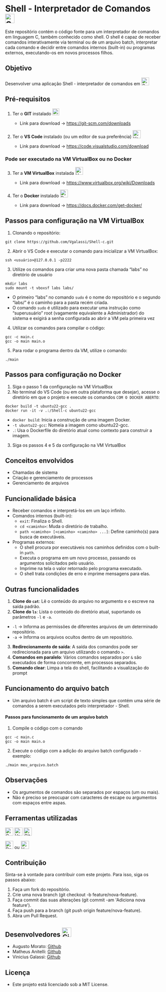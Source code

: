 # Shell - Interpretador de Comandos <img src="https://runcode-app-public.s3.amazonaws.com/images/bash-shell-script-online-editor-compiler.original.png" alt="Shell Logo" width="30.1">

Este repositório contém o código fonte para um interpretador de comandos em linguagem C, também conhecido como shell. O shell é capaz de receber comandos interativamente via terminal ou de um arquivo batch, interpretar cada comando e decidir entre comandos internos (built-in) ou programas externos, executando-os em novos processos filhos.

## Objetivo 
Desenvolver uma aplicação Shell - interpretador de comandos em <img src="https://cdn.iconscout.com/icon/free/png-256/free-c-58-1175247.png" alt="C Logo" width="25"> 

## Pré-requisitos
1. Ter o **GIT** instalado <img src="https://upload.wikimedia.org/wikipedia/commons/thumb/3/3f/Git_icon.svg/2048px-Git_icon.svg.png" alt="Git Logo" width="22"> 

   - Link para download -> https://git-scm.com/downloads

2. Ter o **VS Code** instalado (ou um editor de sua preferência) <img src="https://cdn.iconscout.com/icon/free/png-256/free-visual-studio-code-3251603-2724650.png?f=webp" alt="VsCODE Logo" width="26"> 

   - Link para download -> https://code.visualstudio.com/download
  
### Pode ser executado na VM VirtualBox ou no Docker

3. Ter a **VM VirtualBox** instalada <img src="https://upload.wikimedia.org/wikipedia/commons/d/d5/Virtualbox_logo.png" alt="VM Logo" width="25"> 

   - Link para download -> https://www.virtualbox.org/wiki/Downloads

4. Ter o **Docker** instalado <img src="https://wiki.hornbill.com/images/7/70/Docker_logo.png" alt="Docker Logo" width="25"> 

   - Link para download -> https://docs.docker.com/get-docker/

## Passos para configuração na VM VirtualBox
1. Clonando o repositório:
  ```
  git clone https://github.com/Vgalassi/Shell-c.git
  ```
2. Abrir o VS Code e executar o comando para inicializar a VM VirtualBox:
```
ssh <usuário>@127.0.0.1 -p2222
```
3. Utilize os comandos para criar uma nova pasta chamada “labs” no diretório de usuário
```
mkdir labs
sudo mount -t vboxsf labs labs/
```
- O primeiro “labs” no comando `sudo` é o nome do repositório e o segundo “labs/” é o caminho para a pasta recém criada. 
- O comando `sudo` é utilizado para executar uma instrução como “superusuário” root
(vagamente equivalente a Administrador) do sistema e exigirá a senha configurada ao abrir a VM pela primeira vez
4. Utilizar os comandos para compilar o código:
  ```
  gcc -c main.c
  gcc -o main main.o
  ```
5. Para rodar o programa dentro da VM, utilize o comando:
  ```
  ./main
  ```

## Passos para configuração no Docker
1. Siga o passo 1 da configuração na VM VirtualBox
2. No terminal do VS Code (ou em outra plataforma que desejar), acesse o diretório em que o projeto e execute os comandos `COM O DOCKER ABERTO`:
```
docker build -t ubuntu22-gcc . 
docker run -it -v .:/Shell-c ubuntu22-gcc 
```
- `docker build`: Inicia a construção de uma imagem Docker.
- `-t ubuntu22-gcc`: Nomeia a imagem como ubuntu22-gcc.
- `.`: Usa o Dockerfile do diretório atual como contexto para construir a imagem.
3. Siga os passos 4 e 5 da configuração na VM VirtualBox

## Conceitos envolvidos
- Chamadas de sistema
- Criação e gerenciamento de processos
- Gerenciamento de arquivos

## Funcionalidade básica
- Receber comandos e interpretá-los em um laço infinito.
- Comandos internos (built-in):
  - `exit`: Finaliza o Shell.
  - `cd <caminho>`: Muda o diretório de trabalho.
  - `path <caminho> [<caminho> <caminho> ...]`: Define caminho(s) para busca de executáveis.
- Programas externos:
  - O shell procura por executáveis nos caminhos definidos com o built-in `path`.
  - Executa o programa em um novo processo, passando os argumentos solicitados pelo usuário.
  - Imprime na tela o valor retornado pelo programa executado.
  - O shell trata condições de erro e imprime mensagens para elas.

## Outras funcionalidades
1. **Clone do `cat`**: Lê o conteúdo do arquivo no argumento e o escreve na saída padrão.
2. **Clone do `ls`**: Lista o conteúdo do diretório atual, suportando os parâmetros `-l` e `-a`.
  - `-l` -> Informa as permissões de diferentes arquivos de um determinado repositório.
  - `-a` -> Informa os arquivos ocultos dentro de um repositório.
3. **Redirecionamento de saída**: A saída dos comandos pode ser redirecionada para um arquivo utilizando o comando `>`.
4. **Comandos em paralelo**: Vários comandos separados por `&` são executados de forma concorrente, em processos separados.
5. **Comando clear**: Limpa a tela do shell, facilitando a visualização do prompt

## Funcionamento do arquivo batch
- Um arquivo batch é um script de texto simples que contém uma série de comandos a serem executados pelo interpretador - Shell.
#### Passos para funcionamento de um arquivo batch
1. Compile o código com o comando
```
gcc -c main.c
gcc -o main main.o
```
2. Execute o código com a adição do arquivo batch configurado - exemplo:
```
./main meu_arquivo.batch
```

## Observações 
- Os argumentos de comandos são separados por espaços (um ou mais).
- Não é preciso se preocupar com caracteres de escape ou argumentos com espaços entre aspas.

## Ferramentas utilizadas 
<img src="https://cdn.iconscout.com/icon/free/png-256/free-c-58-1175247.png" alt="C Logo" width="26"> <img src="https://cdn.iconscout.com/icon/free/png-256/free-visual-studio-code-3251603-2724650.png?f=webp" alt="VsCODE Logo" width="26"> <img src="https://upload.wikimedia.org/wikipedia/commons/thumb/3/3f/Git_icon.svg/2048px-Git_icon.svg.png" alt="Git Logo" width="26"> 

<img src="https://wiki.hornbill.com/images/7/70/Docker_logo.png" alt="Docker Logo" width="26"> ou <img src="https://upload.wikimedia.org/wikipedia/commons/d/d5/Virtualbox_logo.png" alt="VM Logo" width="26"> 

## Contribuição
Sinta-se à vontade para contribuir com este projeto. Para isso, siga os passos abaixo:

1. Faça um fork do repositório.
2. Crie uma nova branch (git checkout -b feature/nova-feature).
3. Faça commit das suas alterações (git commit -am 'Adiciona nova feature').
4. Faça push para a branch (git push origin feature/nova-feature).
5. Abra um Pull Request.

## Desenvolvedores <img src="https://bitperfect.at/assets/blog-images/Headerbild-Was-ist-GitHub-v2.png" alt="Github Logo" width="30"> 

- Augusto Morato: [Github](https://github.com/Guto06)
- Matheus Anitelli: [Github](https://github.com/mttue7)
- Vinicius Galassi: [Github](https://github.com/Vgalassi)

## Licença
- Este projeto está licenciado sob a MIT License.
